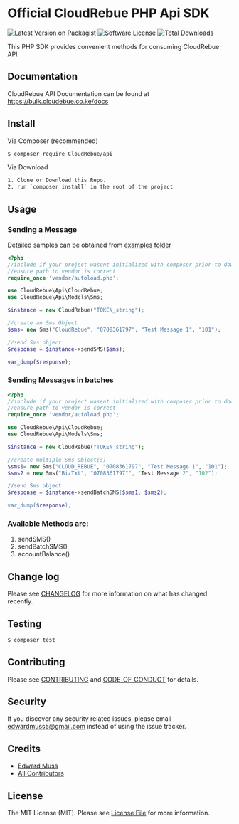 # Official CloudRebue PHP Api SDK

[![Latest Version on Packagist][ico-version]][link-packagist]
[![Software License][ico-license]](LICENSE.md)
[![Total Downloads][ico-downloads]][link-downloads]

This PHP SDK provides convenient methods for consuming CloudRebue API.

## Documentation

CloudRebue API Documentation can be found at https://bulk.cloudebue.co.ke/docs


## Install

Via Composer (recommended)

``` bash
$ composer require CloudRebue/api
```

Via Download

``` bash
1. Clone or Download this Repo.
2. run `composer install` in the root of the project
```

## Usage

### Sending a Message

Detailed samples can be obtained from [examples folder](examples)

``` php
<?php
//include if your project wasent initialized with composer prior to downloading.
//ensure path to vendor is correct
require_once 'vendor/autoload.php';

use CloudRebue\Api\CloudRebue;
use CloudRebue\Api\Models\Sms;

$instance = new CloudRebue("TOKEN_string");

//create an Sms Object
$sms= new Sms("CloudRebue", "0708361797", "Test Message 1", "101");

//send Sms object
$response = $instance->sendSMS($sms);

var_dump($response);

```

### Sending Messages in batches

``` php
<?php
//include if your project wasent initialized with composer prior to downloading.
//ensure path to vendor is correct
require_once 'vendor/autoload.php';

use CloudRebue\Api\CloudRebue;
use CloudRebue\Api\Models\Sms;

$instance = new CloudRebue("TOKEN_string");

//create multiple Sms Object(s)
$sms1= new Sms("CLOUD_REBUE", "0708361797", "Test Message 1", "101");
$sms2 = new Sms("BizTxt", "0708361797"", "Test Message 2", "102");

//send Sms object
$response = $instance->sendBatchSMS($sms1, $sms2);

var_dump($response);

```

### Available Methods are:

1.  sendSMS()
2.  sendBatchSMS()
3.  accountBalance()


## Change log

Please see [CHANGELOG](CHANGELOG.md) for more information on what has changed recently.

## Testing

``` bash
$ composer test
```

## Contributing

Please see [CONTRIBUTING](CONTRIBUTING.md) and [CODE_OF_CONDUCT](CODE_OF_CONDUCT.md) for details.

## Security

If you discover any security related issues, please email edwardmuss5@gmail.com instead of using the issue tracker.

## Credits

- [Edward Muss][link-author]
- [All Contributors][link-contributors]

## License

The MIT License (MIT). Please see [License File](LICENSE.md) for more information.

[ico-version]: https://img.shields.io/packagist/v/CloudRebue/Api.svg?style=flat-square
[ico-license]: https://img.shields.io/badge/license-MIT-brightgreen.svg?style=flat-square
[ico-downloads]: https://img.shields.io/packagist/dt/CloudRebue/Api.svg?style=flat-square

[link-packagist]: https://packagist.org/packages/CloudRebue/api
[link-downloads]: https://packagist.org/packages/CloudRebue/api
[link-author]: https://github.com/edwardmuss
[link-contributors]: ../../contributors
